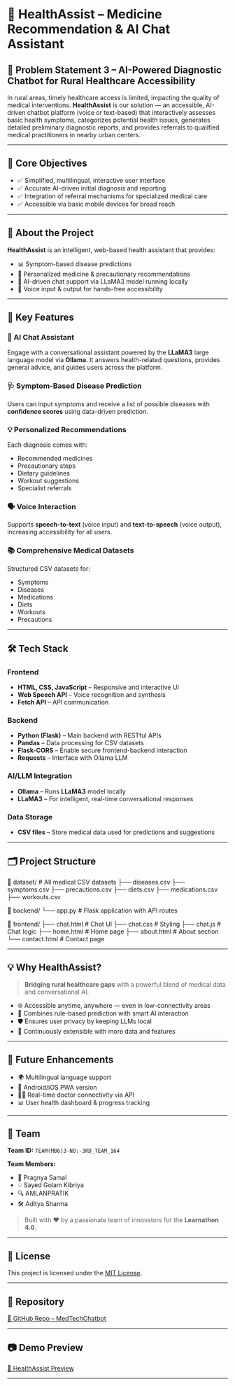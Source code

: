 # 🏥 HealthAssist – Medicine Recommendation & AI Chat Assistant

## 🚀 Problem Statement 3 – AI-Powered Diagnostic Chatbot for Rural Healthcare Accessibility

In rural areas, timely healthcare access is limited, impacting the quality of medical interventions. **HealthAssist** is our solution — an accessible, AI-driven chatbot platform (voice or text-based) that interactively assesses basic health symptoms, categorizes potential health issues, generates detailed preliminary diagnostic reports, and provides referrals to qualified medical practitioners in nearby urban centers.

---

## 🎯 Core Objectives

- ✅ Simplified, multilingual, interactive user interface  
- ✅ Accurate AI-driven initial diagnosis and reporting  
- ✅ Integration of referral mechanisms for specialized medical care  
- ✅ Accessible via basic mobile devices for broad reach  

---

## 🧠 About the Project

**HealthAssist** is an intelligent, web-based health assistant that provides:

- 📊 Symptom-based disease predictions  
- 💊 Personalized medicine & precautionary recommendations  
- 🤖 AI-driven chat support via LLaMA3 model running locally  
- 🎤 Voice input & output for hands-free accessibility

---

## 🔑 Key Features

### 🤖 AI Chat Assistant
Engage with a conversational assistant powered by the **LLaMA3** large language model via **Ollama**. It answers health-related questions, provides general advice, and guides users across the platform.

### 🩺 Symptom-Based Disease Prediction
Users can input symptoms and receive a list of possible diseases with **confidence scores** using data-driven prediction.

### 💡 Personalized Recommendations
Each diagnosis comes with:
- Recommended medicines  
- Precautionary steps  
- Dietary guidelines  
- Workout suggestions  
- Specialist referrals  

### 🗣️ Voice Interaction
Supports **speech-to-text** (voice input) and **text-to-speech** (voice output), increasing accessibility for all users.

### 📚 Comprehensive Medical Datasets
Structured CSV datasets for:
- Symptoms  
- Diseases  
- Medications  
- Diets  
- Workouts  
- Precautions  

---

## 🛠️ Tech Stack

### Frontend
- **HTML, CSS, JavaScript** – Responsive and interactive UI  
- **Web Speech API** – Voice recognition and synthesis  
- **Fetch API** – API communication  

### Backend
- **Python (Flask)** – Main backend with RESTful APIs  
- **Pandas** – Data processing for CSV datasets  
- **Flask-CORS** – Enable secure frontend-backend interaction  
- **Requests** – Interface with Ollama LLM  

### AI/LLM Integration
- **Ollama** – Runs **LLaMA3** model locally  
- **LLaMA3** – For intelligent, real-time conversational responses  

### Data Storage
- **CSV files** – Store medical data used for predictions and suggestions  

---

## 🗂️ Project Structure

📁 dataset/ # All medical CSV datasets
├── diseases.csv
├── symptoms.csv
├── precautions.csv
├── diets.csv
├── medications.csv
├── workouts.csv

📁 backend/
└── app.py # Flask application with API routes

📁 frontend/
├── chat.html # Chat UI
├── chat.css # Styling
├── chat.js # Chat logic
├── home.html # Home page
├── about.html # About section
└── contact.html # Contact page



---

## 💡 Why HealthAssist?

> **Bridging rural healthcare gaps** with a powerful blend of medical data and conversational AI.

- 🌐 Accessible anytime, anywhere — even in low-connectivity areas  
- 🧬 Combines rule-based prediction with smart AI interaction  
- 🛡️ Ensures user privacy by keeping LLMs local  
- 🔄 Continuously extensible with more data and features  

---

## 📢 Future Enhancements

- 🌍 Multilingual language support  
- 📱 Android/iOS PWA version  
- 🧑‍⚕️ Real-time doctor connectivity via API  
- 📊 User health dashboard & progress tracking  

---

## 👥 Team

**Team ID:** `TEAM(MB6)3-NO:-3RD_TEAM_164`

**Team Members:**
- 🧠 Pragnya Samal  
- 💡 Sayed Golam Kibriya  
- 🔍 AMLANPRATIK  
- 🛠️ Aditya Sharma  

> Built with ❤️ by a passionate team of innovators for the **Learnathon 4.0**.

---

## 📎 License

This project is licensed under the [MIT License](LICENSE).

---

## 🔗 Repository

[🔗 GitHub Repo – MedTechChatbot](https://github.com/thenameisadityyaa/MedTechChatbot)

---

## 📷 Demo Preview

[🔗 HealthAssist Preview](https://drive.google.com/file/d/1QVdWm3YcnQvMtRtEnesSl8zovD9iV9BJ/view?usp=drive_link)

---
